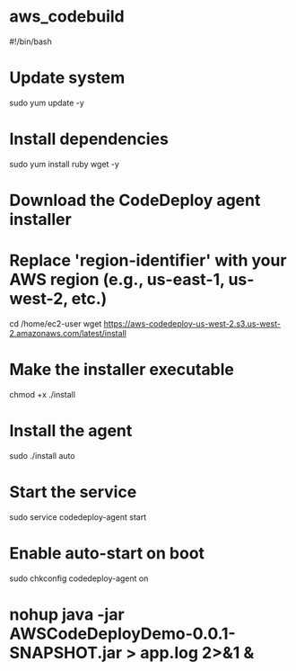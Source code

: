 # aws_codebuild
#!/bin/bash
# Update system
sudo yum update -y

# Install dependencies
sudo yum install ruby wget -y

# Download the CodeDeploy agent installer
# Replace 'region-identifier' with your AWS region (e.g., us-east-1, us-west-2, etc.)
cd /home/ec2-user
wget https://aws-codedeploy-us-west-2.s3.us-west-2.amazonaws.com/latest/install

# Make the installer executable
chmod +x ./install

# Install the agent
sudo ./install auto

# Start the service
sudo service codedeploy-agent start

# Enable auto-start on boot
sudo chkconfig codedeploy-agent on


# nohup java -jar AWSCodeDeployDemo-0.0.1-SNAPSHOT.jar > app.log 2>&1 &
